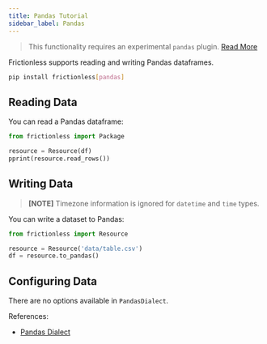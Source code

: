 ```yaml
---
title: Pandas Tutorial
sidebar_label: Pandas
---
```


> This functionality requires an experimental `pandas` plugin. [Read More](../../references/plugins-reference.md)

Frictionless supports reading and writing Pandas dataframes.

```bash title="CLI"
pip install frictionless[pandas]
```

## Reading Data

You can read a Pandas dataframe:

```python title="Python"
from frictionless import Package

resource = Resource(df)
pprint(resource.read_rows())
```

## Writing Data

> **[NOTE]** Timezone information is ignored for `datetime` and `time` types.

You can write a dataset to Pandas:

```python
from frictionless import Resource

resource = Resource('data/table.csv')
df = resource.to_pandas()
```

## Configuring Data

There are no options available in `PandasDialect`.

References:
- [Pandas Dialect](../../references/formats-reference.md#pandas)

